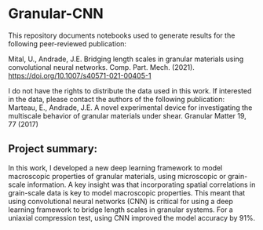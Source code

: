 # Granular-CNN

This repository documents notebooks used to generate results for the following peer-reviewed publication:

Mital, U., Andrade, J.E. Bridging length scales in granular materials using convolutional neural networks. Comp. Part. Mech. (2021). https://doi.org/10.1007/s40571-021-00405-1

I do not have the rights to distribute the data used in this work. If interested in the data, please contact the authors of the following publication: <br>
Marteau, E., Andrade, J.E. A novel experimental device for investigating the multiscale behavior of granular materials under shear. Granular Matter 19, 77 (2017)

## Project summary:
In this work, I developed a new deep learning framework to model macroscopic properties of granular materials, using microscopic or grain-scale information. A key insight was that incorporating spatial correlations in grain-scale data is key to model macroscopic properties. This meant that using convolutional neural networks (CNN) is critical for using a deep learning framework to bridge length scales in granular systems. For a uniaxial compression test, using CNN improved the model accuracy by 91%.
